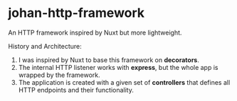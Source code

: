 # johan-http-framework
An HTTP framework inspired by Nuxt but more lightweight.

History and Architecture:
1. I was inspired by Nuxt to base this framework on **decorators**.
2. The internal HTTP listener works with **express**, but the whole app is wrapped by the framework.
3. The application is created with a given set of **controllers** that defines all HTTP endpoints and their functionality.
